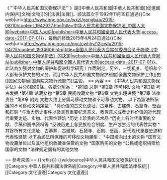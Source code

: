 《'''中华人民共和国文物保护法'''》是[[中華人民共和國|中華人民共和國]]促進國内保护[[文物|文物]]的[[法律|法律]]。該法首次于1982年11月19日通過<ref name="main">{{Cite web|url=http://www.npc.gov.cn/wxzl/gongbao/2015-08/10/content_1942927.htm|title=中华人民共和国文物保护法_中国人大网|website=中国人大网|publisher=中華人民共和國全囯人民代表大會|access-date=2017-07-01}}</ref>，最新的修改2015年4月24日通过<ref>{{Cite web|url=http://www.npc.gov.cn/npc/cwhhy/12jcwh/2015-04/25/content_1934606.htm|title=全国人民代表大会常务委员会关于修改《中华人民共和国文物保护法》的决定|website=中華人民共和國全國人民代表大會網站|publisher=中華人民共和國全國人民代表大會|access-date=2017-07-01}}</ref>。此法為加强对文物的保护和促进科学研究工作而制定。另外，一切机关、组织和个人都有保护文物的义务，而[[中华人民共和国文物保护制度|全国文物保护工作]]由[[国家文物局|国务院文物行政部门]]主管。<ref name="main"/>
== 內容 ==
《中华人民共和国文物保护法》共分8章80條。各章分別為：<ref name="main"/>
*第1章 总则
*第2章 不可移动文物
*第3章 考古发掘
*第4章 馆藏文物
*第5章 民间收藏文物
*第6章 文物出境进境
*第7章 法律责任
*第8章 附则
文物大致上分爲可移动文物和不可移动文物。
以下為該法所保護的不可移动文物類型：<ref name="main"/>
*具价值的古文化遗址、古墓葬、古建筑、石窟寺、壁画和石刻
*与重大历史事件以及具有重要纪念意义、教育意义或者史料价值的近代现代重要史迹、实物、代表性建筑
*历史上珍贵的艺术品
*历史上各时代重要的文献、手稿和图书资料等
*反映历史上各民族社会制度、生产或生活的代表性实物
*其餘所有文化遗址、古墓葬、古建筑、石窟寺、石刻、壁画、近代现代重要史迹和代表性建筑
以下為該法所保護的可移动文物類型：<ref name="main"/>
*中国境内出土的文物
*国有文物收藏单位以及其他组织收藏並保管的文物
*国家购买的文物
*公民或组织捐赠给国家的文物
*法律规定国有的其他文物

== 參考來源 ==
{{reflist}}
{{wikisource|中华人民共和国文物保护法}}
[[Category:中華人民共和國法律系統|Category:中華人民共和國法律系統]]
[[Category:文化遺產|Category:文化遺產]]